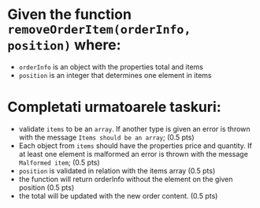 # Given the function  `removeOrderItem(orderInfo, position)` where:
- `orderInfo` is an object with the properties total and items
- `position` is an integer that determines one element in items

# Completati urmatoarele taskuri:
- validate `items` to be an `array`. If another type is given an error is thrown with the message `Items should be an array`; (0.5 pts)
- Each object from `items` should have the properties price and quantity. If at least one element is malformed an error is thrown with the message `Malformed item`; (0.5 pts)
- `position` is validated in relation with the items array (0.5 pts)
- the function will return orderInfo without the element on the given position (0.5 pts)
- the total will be updated with the new order content. (0.5 pts)
